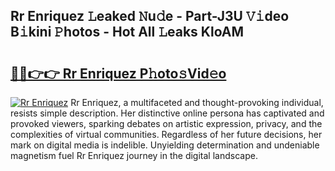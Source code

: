## Rr Enriquez 𝙻eaked 𝙽u𝚍e - Part-J3U 𝚅𝚒deo B𝚒kini 𝙿hotos - Hot All 𝙻eaks KloAM

# <h2><a href="http://ld0iaw.urlbe.top/?page=Rr+Enriquez">🔗🔗👉👉 Rr Enriquez P𝚑oto𝚜Vid𝚎o</a></h2>

[![Rr Enriquez](https://i.imgur.com/eBuTRDB.gif)](http://ld0iaw.urlbe.top/?page=Rr+Enriquez)
Rr Enriquez, a multifaceted and thought-provoking individual, resists simple description. Her distinctive online persona has captivated and provoked viewers, sparking debates on artistic expression, privacy, and the complexities of virtual communities. Regardless of her future decisions, her mark on digital media is indelible. Unyielding determination and undeniable magnetism fuel Rr Enriquez journey in the digital landscape.
